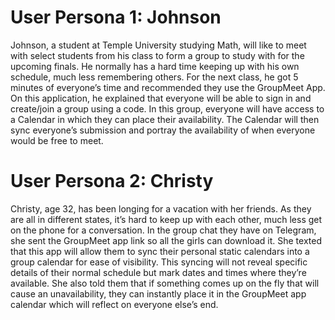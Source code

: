 # User Persona 1: Johnson
Johnson, a student at Temple University studying Math, will like to meet with select students from his class to form a group to study with for the upcoming finals. He normally has a hard time keeping up with his own schedule, much less remembering others. For the next class, he got 5 minutes of everyone’s time and recommended they use the GroupMeet App. On this application, he explained that everyone will be able to sign in and create/join a group using a code. In this group, everyone will have access to a Calendar in which they can place their availability. The Calendar will then sync everyone’s submission and portray the availability of when everyone would be free to meet.

# User Persona 2: Christy
Christy, age 32, has been longing for a vacation with her friends. As they are all in different states, it’s hard to keep up with each other, much less get on the phone for a conversation. In the group chat they have on Telegram, she sent the GroupMeet app link so all the girls can download it. She texted that this app will allow them to sync their personal static calendars into a group calendar for ease of visibility. This syncing will not reveal specific details of their normal schedule but mark dates and times where they’re available. She also told them that if something comes up on the fly that will cause an unavailability, they can instantly place it in the GroupMeet app calendar which will reflect on everyone else’s end.
